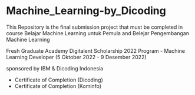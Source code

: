 # Machine_Learning-by_Dicoding


This Repository is the final submission project that must be completed in course Belajar Machine Learning untuk Pemula and Belejar Pengembangan Machine Learning

Fresh Graduate Academy Digitalent Scholarship 2022 Program - Machine Learning Developer (5 Oktober 2022 - 9 Desember 2022)

sponsored by IBM & Dicoding Indonesia

- Certificate of Completion (Dicoding)
- Certificate of Completion (Kominfo) 
